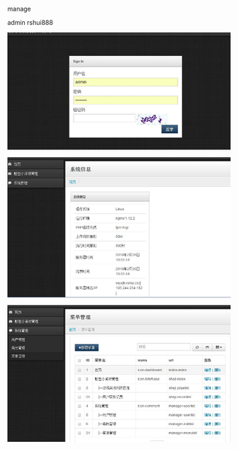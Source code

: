 manage

admin   rshui888


![login](https://github.com/tangmeicun/thinkphp-bootstrap/blob/master/README_img/20180226104851.jpg)

![manage home](https://github.com/tangmeicun/thinkphp-bootstrap/blob/master/README_img/20180226104928.jpg)

![manage menu](https://github.com/tangmeicun/thinkphp-bootstrap/blob/master/README_img/20180226104957.jpg)


